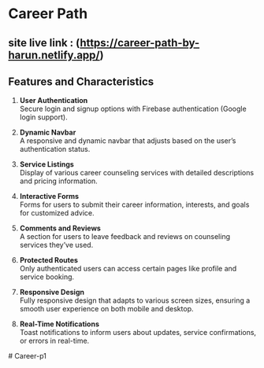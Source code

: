 # Career Path

## site live link : (https://career-path-by-harun.netlify.app/)

## Features and Characteristics

1. **User Authentication**  
   Secure login and signup options with Firebase authentication (Google login support).



2. **Dynamic Navbar**  
   A responsive and dynamic navbar that adjusts based on the user’s authentication status.

3. **Service Listings**  
   Display of various career counseling services with detailed descriptions and pricing information.



4. **Interactive Forms**  
   Forms for users to submit their career information, interests, and goals for customized advice.

5. **Comments and Reviews**  
   A section for users to leave feedback and reviews on counseling services they’ve used.

6. **Protected Routes**  
   Only authenticated users can access certain pages like profile and service booking.

7. **Responsive Design**  
    Fully responsive design that adapts to various screen sizes, ensuring a smooth user experience on both mobile and desktop.



8. **Real-Time Notifications**  
    Toast notifications to inform users about updates, service confirmations, or errors in real-time.






#   C a r e e r - p 1  
 